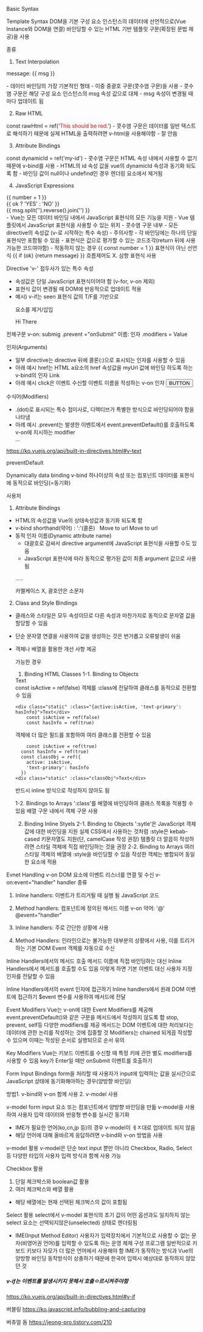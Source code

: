 Basic Syntax

Template Syntax
DOM을 기본 구성 요소 인스턴스의 데이터에 선언적으로(Vue Instance와 DOM을 연결) 바인딩할 수 있는 HTML 기반 템플릿 구문(확장된 문법 제공)을 사용

종류
1. Text Interpolation
  <p>message: {{ msg }}</p>
- 데이터 바인딩의 가장 기본적인 형태
- 이중 중괄호 구문(콧수염 구문)을 사용
- 콧수염 구문은 해당 구성 요소 인스턴스의 msg 속성 값으로 대체
- msg 속성이 변경될 때마다 업데이트 됨

2. Raw HTML
  <div v-html="rawHtml"></div>
  const rawHtml = ref('<span style="color:red">This should be red.</span>')
- 콧수염 구문은 데이터를 일반 텍스트로 해석하기 때문에 실제 HTML을 출력하려면 v-html을 사용해야함
- 잘 안씀

3. Attribute Bindings
  <div v-bind:id="dynamicId"></div>
  const dynamicId = ref('my-id')
- 콧수염 구문은 HTML 속성 내에서 사용할 수 없기 때문에 v-bind를 사용
- HTML의 id 속성 값을 vue의 dynamicId 속성과 동기화 되도록 함
- 바인딩 값이 null이나 undefind인 경우 렌더링 요소에서 제거됨

4. JavaScript Expressions
  <div>{{ number + 1 }}</div>
  <div>{{ ok ? 'YES' : 'NO' }}</div>
  <div>{{ msg.split('').reverse().join('') }}</div>
  <div v-bind:id="`list-${id}`"></div>
- Vue는 모든 데이터 바인딩 내에서 JavaScript 표현식의 모든 기능을 지원
- Vue 템플릿에서 JavaScript 표현식을 사용할 수 있는 위치
  - 콧수염 구문 내부
  - 모든 directive의 속성값 (v-로 시작하는 특수 속성)
- 주의사항
  - 각 바인딩에는 하나의 단일 표현식만 포함될 수 있음
  - 표현식은 값으로 평가할 수 있는 코드조각(return 뒤에 사용가능한 코드여야함)
  - 작동하지 않는 경우
    {{ const number = 1 }} 표현식이 아닌 선언식
    {{ if (ok) {return message} }} 흐름제어도 X. 삼항 표현식 사용

Directive
'v-' 접두사가 있는 특수 속성
- 속성값은 단일 JavaScript 표현식이어야 함 (v-for, v-on 제외)
- 표현식 값이 변경될 때 DOM에 반응적으로 업데이트 적용
- 예시) v-if는 seen 표현식 값의 T/F를 기반으로 <p> 요소를 제거/삽입
  <p v-if="seen">Hi There</p>

전체구문
v-on: submig .prevent ="onSubmit"
이름: 인자    .modifiers = Value

인자(Arguments)
- 일부 directive는 directive 뒤에 콜론(:)으로 표시되는 인자를 사용할 수 있음
- 아래 예시 href는 HTML a요소의 href 속성값을 myUrl 값에 바인딩 하도록 하는 v-bind의 인자
  <a v-bind:href="myUrl">Link</a>
- 아래 예시 click은 이벤트 수신할 이벤트 이름을 작성하는 v-on 인자
  <button v-on:click="doSomething">BUTTON</button>

수식어(Modifiers)
- .(dot)로 표시되는 특수 접미사로, 디렉티브가 특별한 방식으로 바인딩되어야 함을 나타냄
- 아례 예시 .prevent는 발생한 이벤트에서 event.preventDefault()를 호출하도록 v-on에 지시하는 modifier
  <form @submit.prevent="onSubmit">...</form>
https://ko.vuejs.org/api/built-in-directives.html#v-text

preventDefault




Dynamically data binding
v-bind 하나이상의 속성 또는 컴포넌트 데이터를 표현식에 동적으로 바인딩(=동기화)

사용처
1. Attribute Bindings
- HTML의 속성값을 Vue의 상태속성값과 동기화 되도록 함
- v-bind shorthand(약어) : ':'(콜론)
    <img v-bind:src="imageSrc">
    <img :src="imageSrc">
    <a v-bind:href="myUrl">Move to url</a>
    <a :href="myUrl">Move to url</a>
- 동적 인자 이름(Dynamic attribute name)
  - 대괄호로 감싸서 directive argument에 JavaScript 표현식을 사용할 수도 있음
  - JavaScript 표현식에 따라 동적으로 평가된 값이 최종 argument 값으로 사용됨
  <p :[dynamicattr]="dynamicValue">.....</p>
  카멜케이스 X, 괄호안은 소문자


2. Class and Style Bindings
- 클래스와 스타일은 모두 속성이므로 다른 속성과 마찬가지로 동적으로 문자열 값을 할당할 수 있음
- 단순 문자열 연결을 사용하여 값을 생성하는 것은 번거롭고 오류발생이 쉬움
- 객체나 배열을 활용한 개선 사항 제공

  가능한 경우
  1. Binding HTML Classes
  1-1. Binding to Objects 
  <div :class="{ active: isActive}">Text</div>
  const isActive = ref(false)
  객체를 :class에 전달하여 클래스를 동적으로 전환할 수 있음

      <div class="static" :class="{active:isActive, 'text-primary': hasInfo}">Text</div>
          const isActive = ref(false)
          const hasInfo = ref(true)
  객체에 더 많은 필드를 포함하여 여러 클래스를 전환할 수 있음

          const isActive = ref(true)
        const hasInfo = ref(true)
        const classObj = ref({
          active: isActive, 
          'text-primary': hasInfo
        })
      <div class="static" :class="classObj">Text</div>
  반드시 inline 방식으로 작성하지 않아도 됨

  1-2. Bindings to Arrays
  ':class'를 배열에 바인딩하여 클래스 목록을 적용할 수 있음
  배열 구문 내에서 객체 구문 사용

  2. Binding Inline Styels
  2-1. Binding to Objects
  ':sytle'은 JavaScript 객체 값에 대한 바인딩을 지원
  실제 CSS에서 사용하는 것처럼 :style은 kebab-cased 키문자열도 지원(단, camelCase 작성 권장)
  템플릿 더 깔끔히 작성하려면 스타일 객체에 직접 바인딩하는 것을 권장
  2-2. Binding to Arrays
  여러 스타일 객체의 배열에 :style을 바인딩할 수 있음
  작성한 객체는 병합되어 동일한 요소에 적용




Evnet Handling
v-on DOM 요소에 이벤트 리스너를 연결 및 수신
v-on:event="handler"
handler 종류
1. Inline handlers: 이벤트가 트리거될 때 실행 될 JavaScript 코드
2. Method handlers: 컴포넌트에 정의된 메서드 이름
v-on 약어: '@'
@event="handler"

1. Inline handlers: 주로 간단한 상황에 사용
2. Method Handlers: 인라인으로는 불가능한 대부분의 상황에서 사용, 이를 트리거하는 기본 DOM Event 객체를 자동으로 수신

Inline Handlers에서의 메서드 호출
메서드 이름에 직접 바인딩하는 대신 Inline Handlers에서 메서드를 호출할 수도 있음
이렇게 하면 기본 이벤트 대신 사용자 지정 인자를 전달할 수 있음

Inline Handlers에서의 event 인자에 접근하기
Inline handlers에서 원래 DOM 이벤트에 접근하기
$event 변수를 사용하여 메서드에 전달  

Event Modifiers
Vue는 v-on에 대한 Event Modifiers를 제공해 event.preventDefault()와 같은 구문을 메서드에서 작성하지 않도록 함
stop, prevent, self등 다양한 modifiers를 제공
메서드는 DOM 이벤트에 대한 처리보다는 데이터에 관한 논리를 작성하는 것에 집중할 것
Modifiers는 chained 되게끔 작성할 수 있으며 이때는 작성된 순서로 실행되므로 순서 유의

Key Modifiers
Vue는 키보드 이벤트를 수신할 때 특정 키에 관한 별도 modifiers를 사용할 수 있음
key가 Enter일 때만 onSubmit 이벤트를 호출하기




Form Input Bindings
form을 처리할 때 사용자가 input에 입력하는 값을 실시간으로 JavaScript 상태에 동기화해야하는 경우(양방향 바인딩)

방법1. v-bind와 v-on 함께 사용
2. v-model 사용

v-model
form input 요소 또는 컴포넌트에서 양방향 바인딩을 만듦
v-model을 사용하여 사용자 입력 데이터와 반응형 변수를 실시간 동기화
- IME가 필요한 언어(ko,cn,jp 등)의 경우 v-model이 ㅔㅈ대로 업데이트 되지 않음
- 해당 언어에 대해 올바르게 응답하려면 v-bind와 v-on 방법을 사용

v-model 활용
v-model은 단순 text input 뿐만 아니라 Checkbox, Radio, Select 등 다양한 타입의 사용자 입력 방식과 함께 사용 가능

Checkbox 활용
1. 단일 체크박스와 boolean값 활용
2. 여러 체크박스와 배열 활용
- 해당 배열에는 현재 선택된 체크박스의 값이 포함됨

Select 활용
select에서 v-model 표현식의 초기 값이 어떤 옵션과도 일치하지 않는 select 요소는 선택되지않은(unselected) 상태로 렌더링됨


* IME(Input Method Editor)
사용자가 입력장치에서 기본적으로 사용할 수 없는 문자(비영어권 언어)를 입력할 수 있도록 하는 운영 체제 구성 프로그램
일반적으로 키보드 키보다 자모가 더 많은 언어에서 사용해야 함
IME가 동작하는 방식과 Vue의 양방향 바인딩 동작방식이 상충하기 때문에 한국어 입력시 예상대로 동작하지 않았던 것




##### v-if는 이벤트를 발생시키지 못해서 호출ㅇ르시켜주야함
https://ko.vuejs.org/api/built-in-directives.html#v-if

버블링
https://ko.javascript.info/bubbling-and-capturing

버츄얼 돔
https://jeong-pro.tistory.com/210